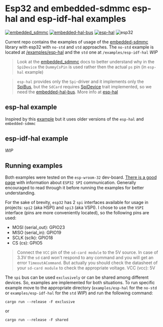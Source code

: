 # Esp32 and embedded-sdmmc esp-hal and esp-idf-hal examples

<a href="https://docs.rs/embedded-sdmmc/0.8.0/embedded_sdmmc/"><img src="https://img.shields.io/badge/embedded_sdmmc-0.8.0-green?style=flat&link=https://docs.rs/embedded-sdmmc/0.8.0/embedded_sdmmc/" alt="embedded_sdmmc" /></a>
<a href="https://docs.rs/embedded-hal-bus/0.2.0/embedded_hal_bus/"><img src="https://img.shields.io/badge/embedded--hal--bus-0.2.0-green?style=flat&link=https://docs.rs/embedded-hal-bus/0.2.0/embedded_hal_bus/" alt="embedded-hal-bus" /></a>
<a href="https://docs.esp-rs.org/esp-hal/esp-hal/0.20.1/esp32/esp_hal/"><img src="https://img.shields.io/badge/esp--hal-0.20.1-green?style=flat&link=https://docs.esp-rs.org/esp-hal/esp-hal/0.20.1/esp32/esp_hal/" alt="esp-hal" /></a>
<img src="https://img.shields.io/badge/esp32-purple?style=flat" alt="esp32" />

Current repo contains the examples of usage of the [embedded-sdmmc](https://crates.io/crates/embedded-sdmmc) library with esp32 with `no-std` and `std` approaches. The `no-std` example is located at [/examples/esp-hal](examples/esp-hal/README.md) and the `std` one at `/examples/esp-idf-hal` *WIP*

> Look at the [embedded_sdmmc](https://docs.rs/embedded-sdmmc/0.7.0/embedded_sdmmc/struct.SdCard.html) docs to better understand why in the `SpiDevice` the `DummyCsPin` is used rather then the actual `ps` pin (in `esp-hal` example)

> `esp-hal` provides only the `Spi`-driver and it implements only the [SpiBus](https://docs.rs/embedded-hal/1.0.0/embedded_hal/spi/trait.SpiBus.html), but the `SdCard` requires [SpiDevice](https://docs.rs/embedded-hal/1.0.0/embedded_hal/spi/trait.SpiDevice.html) trait implemented, so we need the [embedded-hal-bus](https://docs.rs/embedded-hal-bus/0.2.0/embedded_hal_bus/index.html). More info at [esp-hal](https://docs.esp-rs.org/esp-hal/esp-hal/0.18.0/esp32/esp_hal/spi/master/index.html#shared-spi-access)

## esp-hal example

Inspired by this [example](https://github.com/Nereuxofficial/esp-sdcard) but it uses older versions of the `esp-hal` and `embedded-sdmmc`

## esp-idf-hal example

*WIP*

## Running examples

Both examples were tested on the `esp-wroom-32` dev-board. [There is a good page](https://randomnerdtutorials.com/esp32-spi-communication-arduino/) with information about `ESP32 SPI` communication. Generally encouraged to read through it before running the examples for better understanding.

For the sake of brevity, `esp32` has 2 `spi` interfaces available for usage in projects: `spi2` (aka HSPI) and `spi3` (aka VSPI). I chose to use the `VSPI` interface (pins are more conveniently located), so the following pins are used:
- MOSI  (serial_out):   GPIO23
- MISO  (serial_in):    GPIO19
- SCLK  (sclk):         GPIO18
- CS    (cs):           GPIO5

> Connect the `VCC` pin of the `sd-card module` to the 5V source. In case of 3.3V the `sd` card won't respond to any command and you will get an error `TimeoutACommand`. But actually you should check the datasheet of your `sd-card module` to check the appropriate voltage.
VCC   (vcc):          5V

The `spi` bus can be used `exclusively` or can be shared among different devices. So, examples are implemented for both situations.
To run specific example move to the appropriate directory (`examples/esp-hal` for the `no-std` or `examples/esp-idf-hal` for the `std` *WIP*) and run the following command:
```
cargo run --release -F exclusive
```

or 

```
cargo run --release -F shared
```